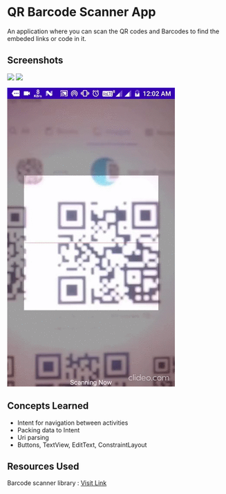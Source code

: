 # QR Barcode Scanner App
An application where you can scan the QR codes and Barcodes to find the embeded links or code in it.

## Screenshots

<img src="https://github.com/gargk747/Java-A-Z/blob/master/Android%20Projects/QRBARCodeScanner/assets/image.jpg" width="300"> <img src="https://github.com/gargk747/Java-A-Z/blob/master/Android%20Projects/QRBARCodeScanner/assets/image2.jpg" width="300">

![third](assets/image3.gif)

## Concepts Learned
- Intent for navigation between activities
- Packing data to Intent
- Uri parsing
- Buttons, TextView, EditText, ConstraintLayout

## Resources Used
Barcode scanner library : [Visit Link](https://github.com/journeyapps/zxing-android-embedded)
